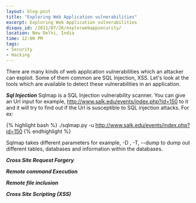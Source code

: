 ```yaml
---
layout: blog-post
title: "Exploring Web Application vulnerabilities"
excerpt: Exploring Web Application vulnerabilities
disqus_id: /2011/07/26/explorwebappsecurity/
location: New Delhi, India
time: 12:00 PM
tags:
- Security
- Hacking
---
```




There are many kinds of web application vulnerabilities which an attacker can exploit. Some of them common are SQL Injection, XSS. Let's look at the tools which are available to detect these vulnerabilities in an application.

***Sql Injection***
Sqlmap is a SQL Injection vulnerability scanner. You can give an Url input for example, http://www.salk.edu/events/index.php?id=150  to it and it will try to find out if the Url is susceptible to SQL injection attacks. For ex:

{% highlight bash %}
./sqlmap.py -u http://www.salk.edu/events/index.php?id=150 
{% endhighlight %}

Sqlmap takes different parameters for example, -D , -T, --dump to dump out different tables, databases and information within the databases.

***Cross Site Request Forgery***


***Remote command Execution***

***Remote file inclusion***


***Cross Site Scripting (XSS)***

